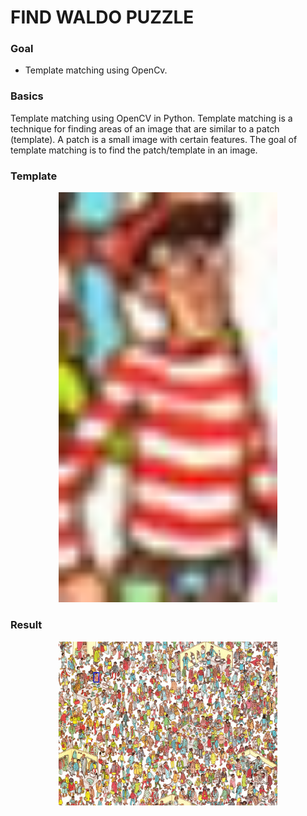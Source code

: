 <h1>FIND WALDO PUZZLE</h1>
<h3>Goal</h3>
<ul>
<li>Template matching using OpenCv.</li>
</ul>

<h3>Basics</h3>
<p>Template matching using OpenCV in Python. Template matching is a technique for finding areas of an image that are similar to a patch (template). A patch is a small image with certain features. The goal of template matching is to find the patch/template in an image.
</p>
<h3>Template</h3>
<p align="center">
  <img src="https://github.com/Akriti31/Waldo-Puzzle/blob/master/d1FY3.png" width="350"/>
</p>
<h3>Result</h3>
<p align="center">
  <img src="https://github.com/Akriti31/Waldo-Puzzle/blob/master/dqrLF.jpg" width="350"/>
</p>
